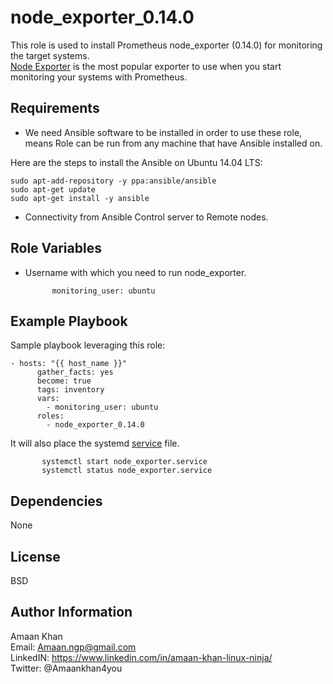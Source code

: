 node_exporter_0.14.0
=========

This role is used to install Prometheus node_exporter (0.14.0) for monitoring the target systems.  
[Node Exporter](https://prometheus.io/docs/guides/node-exporter/) is the most popular exporter to use when you start monitoring 
your systems with Prometheus.

Requirements
------------

*  We need Ansible software to be installed in order to use these role, means Role can be run from any machine that have Ansible installed on.

Here are the steps to install the Ansible on Ubuntu 14.04 LTS:

	sudo apt-add-repository -y ppa:ansible/ansible  
	sudo apt-get update  
	sudo apt-get install -y ansible


*  Connectivity from Ansible Control server to Remote nodes.

Role Variables
--------------

*  Username with which you need to run node_exporter.
	      
	         monitoring_user: ubuntu


Example Playbook
----------------

Sample playbook leveraging this role:

  	- hosts: "{{ host_name }}"
    	  gather_facts: yes
      	  become: true
    	  tags: inventory
    	  vars:
      	    - monitoring_user: ubuntu
    	  roles:
      	    - node_exporter_0.14.0
	    
It will also place the systemd [service](templates/node_exporter.service) file.
                        
           systemctl start node_exporter.service
           systemctl status node_exporter.service  

Dependencies
------------

None

License
-------

BSD

Author Information
------------------

Amaan Khan  
Email: Amaan.ngp@gmail.com  
LinkedIN: https://www.linkedin.com/in/amaan-khan-linux-ninja/  
Twitter: @Amaankhan4you  
